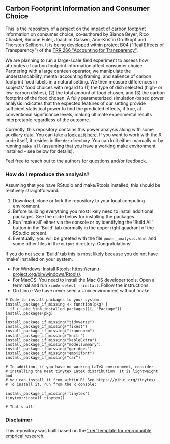 ## Carbon Footprint Information and Consumer Choice

This is the repository of a project on the impact of carbon footprint information on consumer choice, co-authored by Bianca Beyer, Rico Chaskel, Simone Euler, Joachim Gassen, Ann-Kristin Großkopf and Thorsten Sellhorn. It is being developed within project B04 ("Real Effects of Transparency") of the [TRR 266 "Accounting for Transparency"](https://www.accounting-for-transparency.de).

We are planning to run a large-scale field experiment to assess how attributes of carbon footprint information affect consumer choice. Partnering with a large canteen operator, we manipulate the understandability, mental accounting framing, and salience of carbon footprint food labels in a natural setting. We then measure differences in subjects' food choices with regard to (1) the type of dish selected (high- or low-carbon dishes), (2) the total amount of food chosen, and (3) the carbon footprint of the food chosen. A fully parameterized simulation-based power analysis indicates that the expected features of our setting provide sufficient statistical power to find the predicted effects, if true, at conventional significance levels, making ultimate experimental results interpretable regardless of the outcome.

Currently, this repository contains this power analysis along with some auxiliary data. You can take a [look at it here](https://trr266.de/carbonfood/power_analysis.html). If you want to work with the R code itself, it resides in the `doc` directory. You can knit either manually or by running `make all` (assuming that you have a working make environment installed - see below for details).

Feel free to reach out to the authors for questions and/or feedback.


### How do I reproduce the analysis?

Assuming that you have RStudio and make/Rtools installed, this should be relatively straightforward.

1. Download, clone or fork the repository to your local computing environment.
2. Before building everything you most likely need to install additional packages. See the code below for installing the packages.
3. Run 'make all' either via the console or by identifying the 'Build All' button in the 'Build' tab (normally in the upper right quadrant of the RStudio screen). 
4. Eventually, you will be greeted with the file `power_analysis.html` and some other files in the `output` directory. Congratulations! 

If you do not see a 'Build' tab this is most likely because you do not have 'make' installed on your system. 
  - For Windows: Install Rtools: https://cran.r-project.org/bin/windows/Rtools/.
  - For MacOS: You need to install the Mac OS developer tools. Open a terminal and run `xcode-select --install`. Follow the instructions.
  - On Linux: We have never seen a Unix environment without 'make'. 

```
# Code to install packages to your system
install_package_if_missing <- function(pkg) {
  if (! pkg %in% installed.packages()[, "Package"]) install.packages(pkg)
}
install_package_if_missing("tidyverse")
install_package_if_missing("fixest")
install_package_if_missing("truncnorm")
install_package_if_missing("knitr")
install_package_if_missing("kableExtra")
install_package_if_missing("modelsummary")
install_package_if_missing("ggridges")
install_package_if_missing("emojifont")
install_package_if_missing("car")

# In addition, if you have no working LaTeX environment, consider
# installing the neat tinytex LateX distribution. It is lightweight and
# you can install it from wihtin R! See https://yihui.org/tinytex/
# To install it, run from the R console:

install_package_if_missing('tinytex')
tinytex::install_tinytex()

# That's all!
```


### Disclaimer

This repository was built based on the ['trer' template for reproducible emprical research](https://github.com/trr266/trer).
